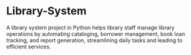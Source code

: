 # Library-System
A library system project in Python helps library staff manage library operations by automating cataloging, borrower management, book loan tracking, and report generation, streamlining daily tasks and leading to efficient services.
